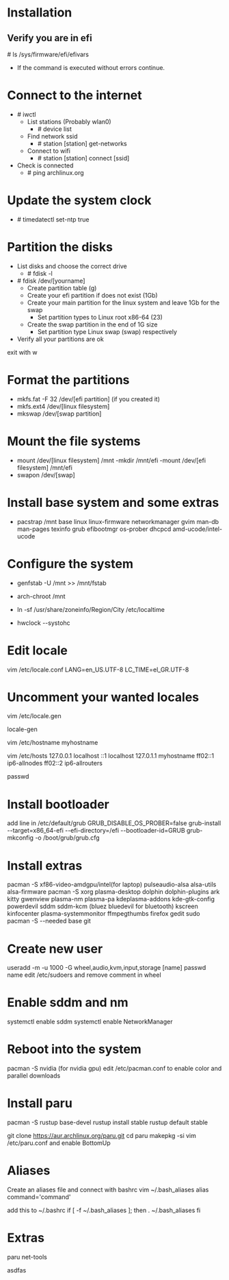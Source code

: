 # Installation

## Verify you are in efi
\# ls /sys/firmware/efi/efivars
- If the command is executed without errors continue.

# Connect to the internet
- \# iwctl
  - List stations (Probably wlan0)
    - \# device list
  - Find network ssid
    - \# station [station] get-networks
  - Connect to wifi
    - \# station [station] connect [ssid]
- Check is connected
  - \# ping archlinux.org


# Update the system clock
- \# timedatectl set-ntp true

# Partition the disks
- List disks and choose the correct drive
  - \# fdisk -l
- \# fdisk /dev/[yourname]
  - Create partition table (g)
  - Create your efi partition if does not exist (1Gb)
  - Create your main partition for the linux system and leave 1Gb for the swap
    - Set partition types to Linux root x86-64 (23)
  - Create the swap partition in the end of 1G size
    - Set partition type Linux swap (swap) respectively
 - Verify all your partitions are ok

exit with 
w

# Format the partitions
- mkfs.fat -F 32 /dev/[efi partition] (if you created it)
- mkfs.ext4 /dev/[linux filesystem]
- mkswap /dev/[swap partition]

# Mount the file systems
- mount /dev/[linux filesystem] /mnt
-mkdir /mnt/efi
  -mount /dev/[efi filesystem] /mnt/efi
- swapon /dev/[swap]

# Install base system and some extras
- pacstrap /mnt base linux linux-firmware networkmanager gvim man-db man-pages texinfo grub efibootmgr os-prober dhcpcd amd-ucode/intel-ucode

# Configure the system
- genfstab -U /mnt >> /mnt/fstab
- arch-chroot /mnt

- ln -sf /usr/share/zoneinfo/Region/City /etc/localtime
- hwclock --systohc

# Edit locale
vim /etc/locale.conf
LANG=en_US.UTF-8
LC_TIME=el_GR.UTF-8

# Uncomment your wanted locales
vim /etc/locale.gen

locale-gen

vim /etc/hostname
myhostname

vim /etc/hosts
127.0.0.1        localhost
::1              localhost
127.0.1.1        myhostname
ff02::1			 ip6-allnodes
ff02::2          ip6-allrouters

passwd

# Install bootloader
add line in /etc/default/grub
GRUB_DISABLE_OS_PROBER=false
grub-install --target=x86_64-efi --efi-directory=/efi --bootloader-id=GRUB
grub-mkconfig -o /boot/grub/grub.cfg

# Install extras
pacman -S xf86-video-amdgpu/intel(for laptop) pulseaudio-alsa alsa-utils alsa-firmware 
pacman -S xorg plasma-desktop dolphin dolphin-plugins ark kitty gwenview plasma-nm plasma-pa kdeplasma-addons kde-gtk-config powerdevil sddm sddm-kcm (bluez bluedevil for bluetooth) kscreen kinfocenter plasma-systemmonitor ffmpegthumbs firefox gedit sudo
pacman -S --needed base git 

# Create new user
useradd -m -u 1000 -G wheel,audio,kvm,input,storage [name] 
passwd name
edit /etc/sudoers and remove comment in wheel
# Enable sddm and nm
systemctl enable sddm
systemctl enable NetworkManager

# Reboot into the system
pacman -S nvidia (for nvidia gpu)
edit /etc/pacman.conf to enable color and parallel downloads


# Install paru
pacman -S rustup base-devel
rustup install stable
rustup default stable

git clone https://aur.archlinux.org/paru.git
cd paru
makepkg -si
vim /etc/paru.conf and enable BottomUp

# Aliases
Create an aliases file and connect with bashrc
vim ~/.bash_aliases
alias command='command'

add this to ~/.bashrc
if [ -f ~/.bash_aliases ]; then
	. ~/.bash_aliases
fi


# Extras
paru net-tools


asdfas
